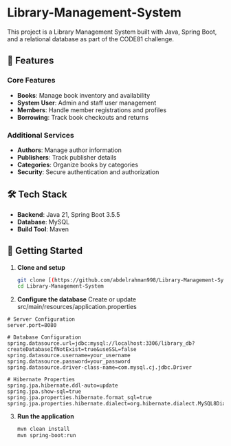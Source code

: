 # Library-Management-System
This project is a Library Management System built with Java, Spring Boot, and a relational database as part of the CODE81 challenge.

## 🚀 Features

### Core Features
- **Books**: Manage book inventory and availability
- **System User**: Admin and staff user management
- **Members**: Handle member registrations and profiles
- **Borrowing**: Track book checkouts and returns

### Additional Services
- **Authors**: Manage author information
- **Publishers**: Track publisher details
- **Categories**: Organize books by categories
- **Security**: Secure authentication and authorization

## 🛠️ Tech Stack

- **Backend**: Java 21, Spring Boot 3.5.5
- **Database**: MySQL 
- **Build Tool**: Maven

## 🚀 Getting Started

1. **Clone and setup**
   ```bash  
   git clone [(https://github.com/abdelrahman998/Library-Management-System.git)]  
   cd Library-Management-System
   ```
2. **Configure the database** Create or update src/main/resources/application.properties
```properties
# Server Configuration
server.port=8080

# Database Configuration
spring.datasource.url=jdbc:mysql://localhost:3306/library_db?createDatabaseIfNotExist=true&useSSL=false
spring.datasource.username=your_username
spring.datasource.password=your_password
spring.datasource.driver-class-name=com.mysql.cj.jdbc.Driver

# Hibernate Properties
spring.jpa.hibernate.ddl-auto=update
spring.jpa.show-sql=true
spring.jpa.properties.hibernate.format_sql=true
spring.jpa.properties.hibernate.dialect=org.hibernate.dialect.MySQL8Dialect
```
3. **Run the application**
   ```bash
   mvn clean install
   mvn spring-boot:run
   ```

